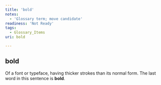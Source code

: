 ```yaml
---
title: 'bold'
notes:
  - 'Glossary term; move candidate'
readiness: 'Not Ready'
tags:
  - Glossary_Items
uri: bold

---
```

## bold

Of a font or typeface, having thicker strokes than its normal form. The last word in this sentence is **bold**.

